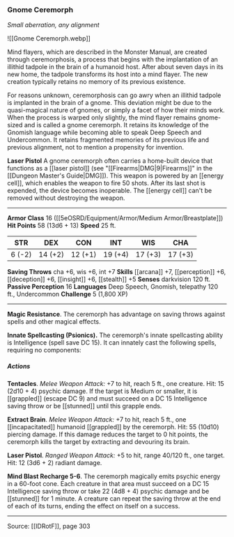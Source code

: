 ### Gnome Ceremorph
_Small aberration, any alignment_

![[Gnome Ceremorph.webp]]

Mind flayers, which are described in the Monster Manual, are created through ceremorphosis, a process that begins with the implantation of an illithid tadpole in the brain of a humanoid host. After about seven days in its new home, the tadpole transforms its host into a mind flayer. The new creation typically retains no memory of its previous existence.

For reasons unknown, ceremorphosis can go awry when an illithid tadpole is implanted in the brain of a gnome. This deviation might be due to the quasi-magical nature of gnomes, or simply a facet of how their minds work. When the process is warped only slightly, the mind flayer remains gnome-sized and is called a gnome ceremorph. It retains its knowledge of the Gnomish language while becoming able to speak Deep Speech and Undercommon. It retains fragmented memories of its previous life and previous alignment, not to mention a propensity for invention.

**Laser Pistol** A gnome ceremorph often carries a home-built device that functions as a [[laser pistol]] (see "[[Firearms|DMG|9|Firearms]]" in the [[Dungeon Master's Guide|DMG]]). This weapon is powered by an [[energy cell]], which enables the weapon to fire 50 shots. After its last shot is expended, the device becomes inoperable. The [[energy cell]] can't be removed without destroying the weapon.






---

**Armor Class** 16 ([[5eOSRD/Equipment/Armor/Medium Armor/Breastplate]])
**Hit Points** 58 (13d6 + 13)
**Speed** 25 ft.

| STR     | DEX     | CON     | INT     | WIS     | CHA     |
|---------|---------|---------|---------|---------|---------|
| 6 (-2) | 14 (+2) | 12 (+1) | 19 (+4) | 17 (+3) | 17 (+3) |

**Saving Throws** cha +6, wis +6, int +7
**Skills** [[arcana]] +7, [[perception]] +6, [[deception]] +6, [[insight]] +6, [[stealth]] +5
**Senses** darkvision 120 ft.
**Passive Perception** 16
**Languages** Deep Speech, Gnomish, telepathy 120 ft., Undercommon
**Challenge** 5 (1,800 XP)

---

**Magic Resistance**. The ceremorph has advantage on saving throws against spells and other magical effects.

**Innate Spellcasting (Psionics).** The ceremorph's innate spellcasting ability is Intelligence (spell save DC 15). It can innately cast the following spells, requiring no components:

##### Actions
**Tentacles**. _Melee Weapon Attack:_ +7 to hit, reach 5 ft., one creature. Hit: 15 (2d10 + 4) psychic damage. If the target is Medium or smaller, it is [[grappled]] (escape DC 9) and must succeed on a DC 15 Intelligence saving throw or be [[stunned]] until this grapple ends.

**Extract Brain**. _Melee Weapon Attack:_ +7 to hit, reach 5 ft., one [[incapacitated]] humanoid [[grappled]] by the ceremorph. Hit: 55 (10d10) piercing damage. If this damage reduces the target to 0 hit points, the ceremorph kills the target by extracting and devouring its brain.

**Laser Pistol**. _Ranged Weapon Attack:_ +5 to hit, range 40/120 ft., one target. Hit: 12 (3d6 + 2) radiant damage.

**Mind Blast Recharge 5-6**. The ceremorph magically emits psychic energy in a 60-foot cone. Each creature in that area must succeed on a DC 15 Intelligence saving throw or take 22 (4d8 + 4) psychic damage and be [[stunned]] for 1 minute. A creature can repeat the saving throw at the end of each of its turns, ending the effect on itself on a success.


---

Source: [[IDRotF]], page 303